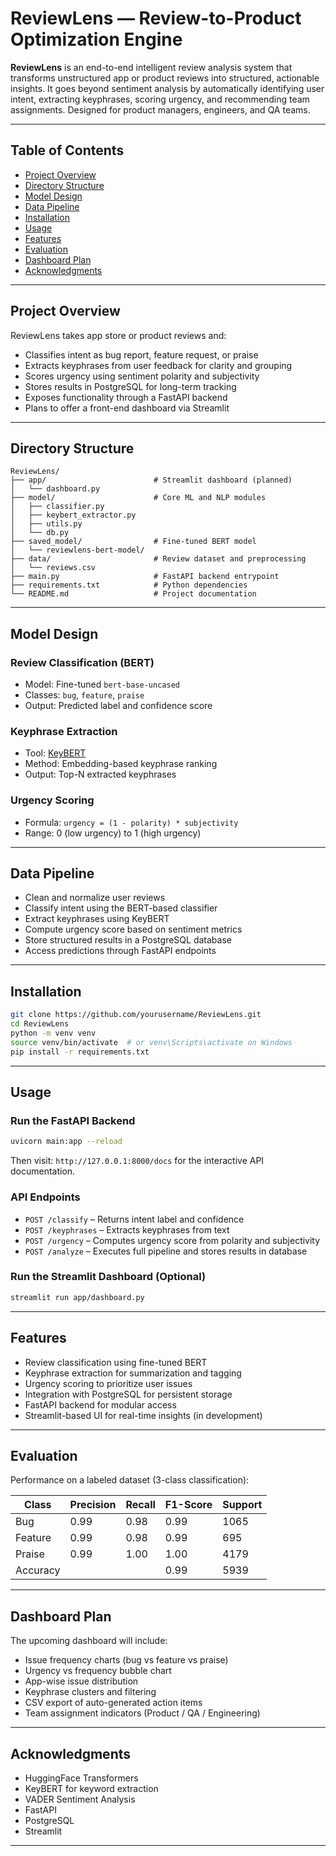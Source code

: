 
# ReviewLens — Review-to-Product Optimization Engine

**ReviewLens** is an end-to-end intelligent review analysis system that transforms unstructured app or product reviews into structured, actionable insights. It goes beyond sentiment analysis by automatically identifying user intent, extracting keyphrases, scoring urgency, and recommending team assignments. Designed for product managers, engineers, and QA teams.

---

## Table of Contents

* [Project Overview](#project-overview)
* [Directory Structure](#directory-structure)
* [Model Design](#model-design)
* [Data Pipeline](#data-pipeline)
* [Installation](#installation)
* [Usage](#usage)
* [Features](#features)
* [Evaluation](#evaluation)
* [Dashboard Plan](#dashboard-plan)
* [Acknowledgments](#acknowledgments)

---

## Project Overview

ReviewLens takes app store or product reviews and:

* Classifies intent as bug report, feature request, or praise
* Extracts keyphrases from user feedback for clarity and grouping
* Scores urgency using sentiment polarity and subjectivity
* Stores results in PostgreSQL for long-term tracking
* Exposes functionality through a FastAPI backend
* Plans to offer a front-end dashboard via Streamlit

---

## Directory Structure

```
ReviewLens/
├── app/                        # Streamlit dashboard (planned)
│   └── dashboard.py
├── model/                      # Core ML and NLP modules
│   ├── classifier.py
│   ├── keybert_extractor.py
│   ├── utils.py
│   └── db.py
├── saved_model/                # Fine-tuned BERT model
│   └── reviewlens-bert-model/
├── data/                       # Review dataset and preprocessing
│   └── reviews.csv
├── main.py                     # FastAPI backend entrypoint
├── requirements.txt            # Python dependencies
└── README.md                   # Project documentation
```

---

## Model Design

### Review Classification (BERT)

* Model: Fine-tuned `bert-base-uncased`
* Classes: `bug`, `feature`, `praise`
* Output: Predicted label and confidence score

### Keyphrase Extraction

* Tool: [KeyBERT](https://github.com/MaartenGr/KeyBERT)
* Method: Embedding-based keyphrase ranking
* Output: Top-N extracted keyphrases

### Urgency Scoring

* Formula: `urgency = (1 - polarity) * subjectivity`
* Range: 0 (low urgency) to 1 (high urgency)

---

## Data Pipeline

* Clean and normalize user reviews
* Classify intent using the BERT-based classifier
* Extract keyphrases using KeyBERT
* Compute urgency score based on sentiment metrics
* Store structured results in a PostgreSQL database
* Access predictions through FastAPI endpoints

---

## Installation

```bash
git clone https://github.com/yourusername/ReviewLens.git
cd ReviewLens
python -m venv venv
source venv/bin/activate  # or venv\Scripts\activate on Windows
pip install -r requirements.txt
```

---

## Usage

### Run the FastAPI Backend

```bash
uvicorn main:app --reload
```

Then visit: `http://127.0.0.1:8000/docs` for the interactive API documentation.

### API Endpoints

* `POST /classify` – Returns intent label and confidence
* `POST /keyphrases` – Extracts keyphrases from text
* `POST /urgency` – Computes urgency score from polarity and subjectivity
* `POST /analyze` – Executes full pipeline and stores results in database

### Run the Streamlit Dashboard (Optional)

```bash
streamlit run app/dashboard.py
```

---

## Features

* Review classification using fine-tuned BERT
* Keyphrase extraction for summarization and tagging
* Urgency scoring to prioritize user issues
* Integration with PostgreSQL for persistent storage
* FastAPI backend for modular access
* Streamlit-based UI for real-time insights (in development)

---

## Evaluation

Performance on a labeled dataset (3-class classification):

| Class    | Precision | Recall | F1-Score | Support |
| -------- | --------- | ------ | -------- | ------- |
| Bug      | 0.99      | 0.98   | 0.99     | 1065    |
| Feature  | 0.99      | 0.98   | 0.99     | 695     |
| Praise   | 0.99      | 1.00   | 1.00     | 4179    |
| Accuracy |           |        | 0.99     | 5939    |

---

## Dashboard Plan

The upcoming dashboard will include:

* Issue frequency charts (bug vs feature vs praise)
* Urgency vs frequency bubble chart
* App-wise issue distribution
* Keyphrase clusters and filtering
* CSV export of auto-generated action items
* Team assignment indicators (Product / QA / Engineering)

---

## Acknowledgments

* HuggingFace Transformers
* KeyBERT for keyword extraction
* VADER Sentiment Analysis
* FastAPI
* PostgreSQL
* Streamlit

---

